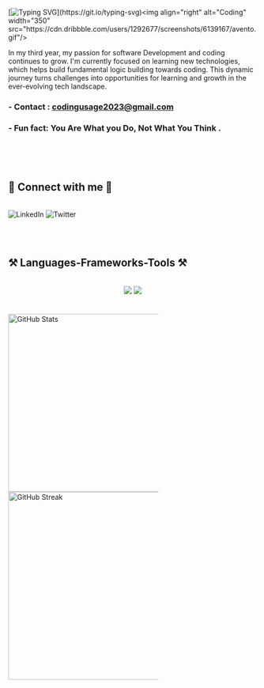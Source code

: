 


[![Typing SVG](https://readme-typing-svg.herokuapp.com?font=Noto+Sans+Display&weight=600&size=40&pause=600&color=F7F7F7&background=FFFFFF00&vCenter=true&random=false&width=503&height=65&lines=Hi+There+%F0%9F%91%8B!;I+am+Utsav+Singh.+;I+am+a+Developer.;I+am+a+Coder.)](https://git.io/typing-svg)<img align="right" alt="Coding" width="350" src="https://cdn.dribbble.com/users/1292677/screenshots/6139167/avento.gif"/>



In my third year, my passion for software Development and coding continues to grow. I'm currently focused on learning new technologies, which helps build fundamental logic building towards coding. This dynamic journey turns challenges into opportunities for learning and growth in the ever-evolving tech landscape.

### - Contact : **codingusage2023@gmail.com**
### - Fun fact: **You Are What you Do, Not What You Think .**
 <br><br><br>

<h2 >🤝 Connect with me 🤝</h2>
<br/>
<a href="https://www.linkedin.com/in/utsav-singh-8399b0264/" target="_blank" style="text-decoration: none;">
  <img src="https://img.shields.io/badge/LinkedIn-%230077B5.svg?style=for-the-badge&logo=linkedin&logoColor=white" alt="LinkedIn">
</a>
<a href="https://x.com/MyPc545493" target="_blank" style="text-decoration: none;">
  <img src="https://img.shields.io/badge/Twitter-000000.svg?style=for-the-badge&logo=twitter&logoColor=white" alt="Twitter">
</a>


 <br><br>

<h2 >⚒️ Languages-Frameworks-Tools ⚒️</h2>
<br/>
<div align="center">
    <img src="https://skillicons.dev/icons?i=react,vscode,github,tailwind,git,nodejs" />
    <img src="https://skillicons.dev/icons?i=python,javascript,firebase,mongodb,c,cpp,scikitlearn"/>
</div>
<div>
<div style="display: flex; justify-content: flex-start; margin-bottom: 20px;">
</div>
<br>
<div style="display: flex; flex-direction: column; align-items: center; margin-bottom: 20px; margin-right:200px;">
  <img src="https://github-readme-stats.vercel.app/api?username=UtsavSingh29&show_icons=true&locale=en&theme=gruvbox" alt="GitHub Stats" width="360" />
  <img src="https://github-readme-streak-stats.herokuapp.com/?user=UtsavSingh29&theme=algolia" alt="GitHub Streak" width="380" /> 
   
</div> 
</div>
